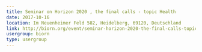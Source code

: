 ```yaml
---
title: Seminar on Horizon 2020 , the final calls - topic Health
date: 2017-10-16
location: Im Neuenheimer Feld 582, Heidelberg, 69120, Deutschland
link: http://biorn.org/event/seminar-horizon-2020-the-final-calls-topic-health/
usergroup: biorn
type: usergroup
---
```

